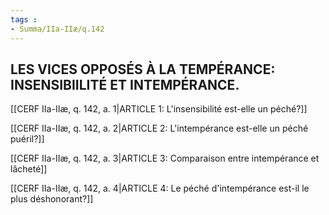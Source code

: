 ```yaml
---
tags : 
- Summa/IIa-IIæ/q.142
---
```


## LES VICES OPPOSÉS À LA TEMPÉRANCE: INSENSIBIILITÉ ET INTEMPÉRANCE.

[[CERF IIa-IIæ, q. 142, a. 1|ARTICLE 1: L'insensibilité est-elle un péché?]]

[[CERF IIa-IIæ, q. 142, a. 2|ARTICLE 2: L'intempérance est-elle un péché puéril?]]

[[CERF IIa-IIæ, q. 142, a. 3|ARTICLE 3: Comparaison entre intempérance et lâcheté]]

[[CERF IIa-IIæ, q. 142, a. 4|ARTICLE 4: Le péché d'intempérance est-il le plus déshonorant?]]

